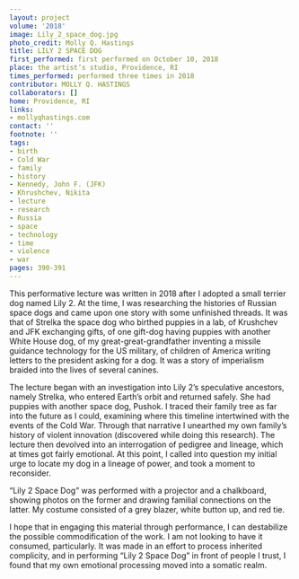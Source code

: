 ```yaml
---
layout: project
volume: '2018'
image: Lily_2_space_dog.jpg
photo_credit: Molly Q. Hastings
title: LILY 2 SPACE DOG
first_performed: first performed on October 10, 2018
place: the artist’s studio, Providence, RI
times_performed: performed three times in 2018
contributor: MOLLY Q. HASTINGS
collaborators: []
home: Providence, RI
links:
- mollyqhastings.com
contact: ''
footnote: ''
tags:
- birth
- Cold War
- family
- history
- Kennedy, John F. (JFK)
- Khrushchev, Nikita
- lecture
- research
- Russia
- space
- technology
- time
- violence
- war
pages: 390-391
---
```


This performative lecture was written in 2018 after I adopted a small terrier dog named Lily 2. At the time, I was researching the histories of Russian space dogs and came upon one story with some unfinished threads. It was that of Strelka the space dog who birthed puppies in a lab, of Krushchev and JFK exchanging gifts, of one gift-dog having puppies with another White House dog, of my great-great-grandfather inventing a missile guidance technology for the US military, of children of America writing letters to the president asking for a dog. It was a story of imperialism braided into the lives of several canines.

The lecture began with an investigation into Lily 2’s speculative ancestors, namely Strelka, who entered Earth’s orbit and returned safely. She had puppies with another space dog, Pushok. I traced their family tree as far into the future as I could, examining where this timeline intertwined with the events of the Cold War. Through that narrative I unearthed my own family’s history of violent innovation (discovered while doing this research). The lecture then devolved into an interrogation of pedigree and lineage, which at times got fairly emotional. At this point, I called into question my initial urge to locate my dog in a lineage of power, and took a moment to reconsider.

“Lily 2 Space Dog” was performed with a projector and a chalkboard, showing photos on the former and drawing familial connections on the latter. My costume consisted of a grey blazer, white button up, and red tie.

I hope that in engaging this material through performance, I can destabilize the possible commodification of the work. I am not looking to have it consumed, particularly. It was made in an effort to process inherited complicity, and in performing “Lily 2 Space Dog” in front of people I trust, I found that my own emotional processing moved into a somatic realm.
